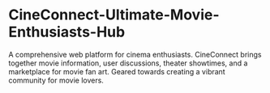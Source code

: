 # CineConnect-Ultimate-Movie-Enthusiasts-Hub
A comprehensive web platform for cinema enthusiasts. CineConnect brings together movie information, user discussions, theater showtimes, and a marketplace for movie fan art. Geared towards creating a vibrant community for movie lovers.
